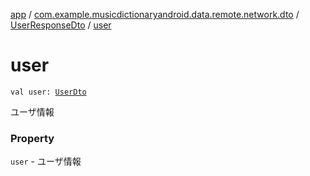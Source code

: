 [app](../../index.md) / [com.example.musicdictionaryandroid.data.remote.network.dto](../index.md) / [UserResponseDto](index.md) / [user](./user.md)

# user

`val user: `[`UserDto`](../-user-dto/index.md)

ユーザ情報

### Property

`user` - ユーザ情報